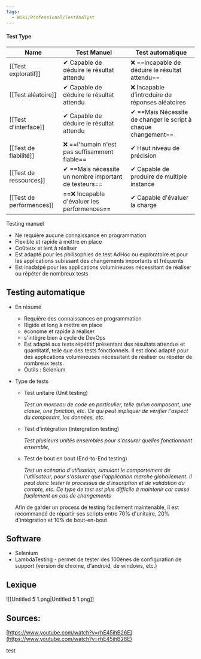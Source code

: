 ```yaml
---
tags:
  - Wiki/Professional/TestAnalyst
---
```

#### Test Type

|Name|Test Manuel|Test automatique|
|---|---|---|
|[[Test exploratif]]|✔ Capable de déduire le résultat attendu|❌ ==incapable de déduire le résultat attendu==|
|[[Test aléatoire]]|✔ Capable de déduire le résultat attendu|❌ Incapable d'introduire de réponses aléatoires|
|[[Test d'interface]]|✔ Capable de déduire le résultat attendu|✔ ==Mais Nécessite de changer le script à chaque changement==|
|[[Test de fiabilité]]|❌ ==l'humain n'est pas suffisamment fiable==|✔ Haut niveau de précision|
|[[Test de ressources]]|✔ ==Mais nécessite un nombre important de testeurs==|✔ Capable de produire de multiple instance|
|[[Test de performences]]|==❌ Incapable d'évaluer les performences==|✔ Capable d'évaluer la charge|



  
  

  

Testing manuel

- Ne requière aucune connaissance en programmation
- Flexible et rapide à mettre en place
- Coûteux et lent à réaliser
- Est adapté pour les philisophies de test AdHoc ou exploratoire et pour les applications subissant des changements importants et fréquents
- Est inadatpé pour les applications volumineuses nécessitant de réaliser ou répéter de nombreux tests

## Testing automatique

- En résumé
    - Requière des connaissances en programmation
    - Rigide et long à mettre en place
    - économe et rapide à réaliser
    - s'intègre bien à cycle de DevOps
    - Est adapté aux tests répétitif présentant des résultats attendus et quantitatif, telle que des tests fonctionnels. Il est donc adapté pour des applications volumineuses nécessitant de réaliser ou répéter de nombreux tests.
    - Outils : Selenium
- Type de tests
    
    - Test unitaire (Unit testing)  
          
        _Test un morceau de code en particulier, telle qu'un composant, une classe, une fonction, etc. Ce qui peut impliquer de vérifier l'aspect du composant, les données, etc._
    - Test d'intégration (intergration testing)  
          
        _Test plusieurs unités ensembles pour s'assurer quelles fonctionnent ensemble,_
    - Test de bout en bout (End-to-End testing)  
          
        _Test un scénario d'utilisation, simulant le comportement de l'utilisateur, pour s'assurer que l'application marche globallement. Il peut donc tester le processus de d'inscription et de validation du compte, etc. Ce type de test est plus difficile à maintenir car cassé facilement en cas de changements_
    
      
    
    Afin de garder un process de testing facilement maintenable, il est recommandé de répartir ses scripts entre 70% d'unitaire, 20% d'intégration et 10% de bout-en-bout
    

## Software

- Selenium
- LambdaTesting - permet de tester des 100ènes de configuration de support (version de chrome, d'android, de windows, etc.)

## Lexique

  

![[Untitled 5 1.png|Untitled 5 1.png]]

## Sources:

[https://www.youtube.com/watch?v=rhE45ihB26E](https://www.youtube.com/watch?v=rhE45ihB26E)

test
